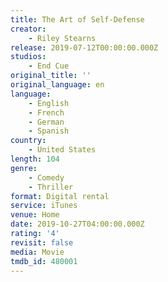 ```yaml
---
title: The Art of Self-Defense
creator:
    - Riley Stearns
release: 2019-07-12T00:00:00.000Z
studios:
    - End Cue
original_title: ''
original_language: en
language:
    - English
    - French
    - German
    - Spanish
country:
    - United States
length: 104
genre:
    - Comedy
    - Thriller
format: Digital rental
service: iTunes
venue: Home
date: 2019-10-27T04:00:00.000Z
rating: '4'
revisit: false
media: Movie
tmdb_id: 480001
---
```



